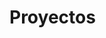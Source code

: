 # Proyectos

<!-- 1. Para las unidades de *Administración de procesos* y *Planificación -->
<!--    de procesos*, [Proyecto 1: Monitor de sistema](./1/README.org) -->
<!--    (Entrega: xx.xx.2018) -->

